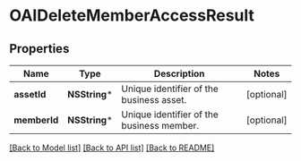 # OAIDeleteMemberAccessResult

## Properties
Name | Type | Description | Notes
------------ | ------------- | ------------- | -------------
**assetId** | **NSString*** | Unique identifier of the business asset. | [optional] 
**memberId** | **NSString*** | Unique identifier of the business member. | [optional] 

[[Back to Model list]](../README.md#documentation-for-models) [[Back to API list]](../README.md#documentation-for-api-endpoints) [[Back to README]](../README.md)


